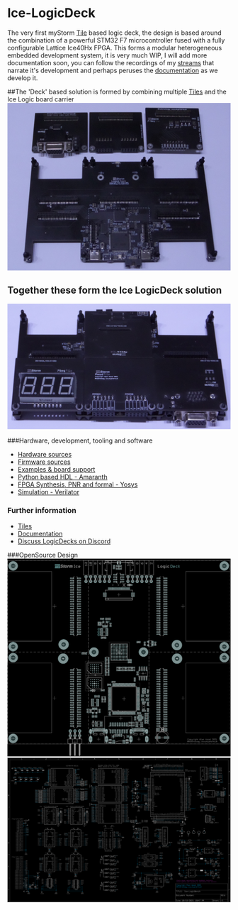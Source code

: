# Ice-LogicDeck 
The very first myStorm [Tile](https://github.com/folknology/Tiles) based logic deck, the design is based around the combination of a powerful STM32 F7 microcontroller fused with a fully configurable Lattice Ice40Hx FPGA.
This forms a modular heterogeneous embedded development system, it is very much WIP, I will add more documentation soon, you can follow the recordings of my [streams](https://www.youtube.com/channel/UCQSPg8L4WFBGuj_MnvQQ7Qw/videos) that narrate it's development and perhaps peruses the [documentation](https://folknology.github.io/myStorm-Ice-LogicDeck/) as we develop it.

##The 'Deck' based solution is formed by combining multiple [Tiles](https://github.com/folknology/Tiles) and the Ice Logic board carrier
![LogicDeck Layout](docs/ILD-Proto-B-UnLoaded.jpg)
## Together these form the Ice LogicDeck solution
![LogicDeck Layout](docs/ILD-Proto-B-Loaded.jpg)

###Hardware, development, tooling and software
- [Hardware sources](https://github.com/folknology/myStorm-Ice-LogicDeck/tree/main/Hardware)
- [Firmware sources](https://github.com/folknology/BlackCrab)
- [Examples & board support](https://github.com/folknology/myStorm-Ice-LogicDeck/tree/main/HDL)
- [Python based HDL - Amaranth](https://github.com/amaranth-lang/amaranth-lang.github.io)
- [FPGA Synthesis, PNR and formal - Yosys](https://github.com/YosysHQ/yosys)
- [Simulation - Verilator](https://github.com/verilator/verilator)

### Further information
- [Tiles](https://github.com/folknology/Tiles)
- [Documentation](https://folknology.github.io/myStorm-Ice-LogicDeck/)
- [Discuss LogicDecks on Discord](https://discord.gg/RCGcgbQNZK)

###OpenSource Design
![LogicDeck Layout](layout.png)
![LogicDeck Schematic](schematic.png)

